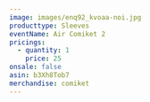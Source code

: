 ```yaml
---
image: images/enq92_kvoaa-noi.jpg
producttype: Sleeves
eventName: Air Comiket 2
pricings:
  - quantity: 1
    price: 25
onsale: false
asin: b3Xh8Tob7
merchandise: comiket
---
```

